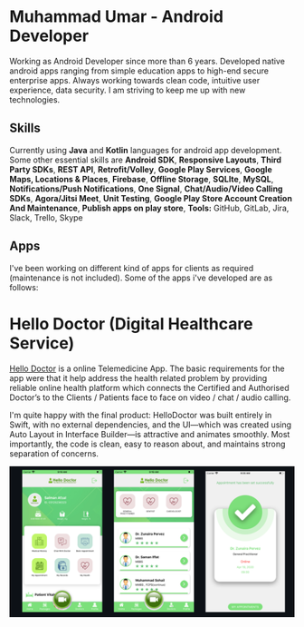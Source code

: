 # Muhammad Umar - Android Developer
Working as Android Developer since more than 6 years. Developed native android apps ranging from simple education apps to high-end secure enterprise apps. Always working towards clean code, intuitive user experience, data security. I am striving to keep me up with new technologies.

## Skills
Currently using **Java** and **Kotlin** languages for android app development.
Some other essential skills are **Android SDK**, **Responsive Layouts**, **Third Party SDKs**, **REST API**, **Retrofit/Volley**,  **Google Play Services**, **Google Maps, Locations & Places**, **Firebase**, **Offline Storage**, **SQLIte**, **MySQL**, **Notifications/Push Notifications**, **One Signal**, **Chat/Audio/Video Calling SDKs**, **Agora/Jitsi Meet**, **Unit Testing**, **Google Play Store Account Creation And Maintenance**, **Publish apps on play store**, **Tools:** GitHub, GitLab, Jira, Slack, Trello, Skype

## Apps
I've been working on different kind of apps for clients as required (maintenance is not included). Some of the apps i've developed are as follows: 

# Hello Doctor (Digital Healthcare Service)
[Hello Doctor](https://play.google.com/store/apps/details?id=com.app.hellodoctor.patient) is a online Telemedicine App. The basic requirements for the app were that it help address the health related problem by providing reliable online health platform which connects the Certified and Authorised Doctor’s to the Clients / Patients face to face on video / chat / audio calling.

I'm quite happy with the final product: HelloDoctor was built entirely in Swift, with no external dependencies, and the UI—which was created using Auto Layout in Interface Builder—is attractive and animates smoothly. Most importantly, the code is clean, easy to reason about, and maintains strong separation of concerns.

![Hello Doctor](https://github.com/Umar2247/Android-Portfolio/blob/main/hello%20doctor.png)
